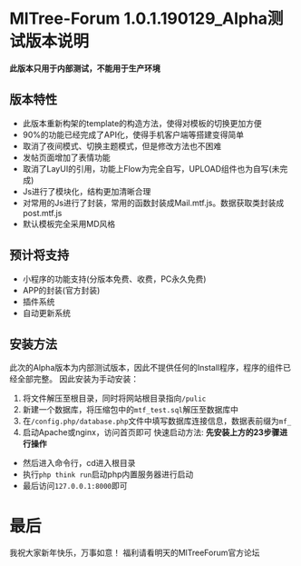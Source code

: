 # MlTree-Forum 1.0.1.190129_Alpha测试版本说明

**此版本只用于内部测试，不能用于生产环境**

## 版本特性
 - 此版本重新构架的template的构造方法，使得对模板的切换更加方便
 - 90%的功能已经完成了API化，使得手机客户端等搭建变得简单
 - 取消了夜间模式、切换主题模式，但是修改方法也不困难
 - 发帖页面增加了表情功能
 - 取消了LayUI的引用，功能上Flow为完全自写，UPLOAD组件也为自写(未完成)
 - Js进行了模块化，结构更加清晰合理
 - 对常用的Js进行了封装，常用的函数封装成Mail.mtf.js。数据获取类封装成post.mtf.js
 - 默认模板完全采用MD风格
## 预计将支持
 - 小程序的功能支持(分版本免费、收费，PC永久免费)
 - APP的封装(官方封装)
 - 插件系统
 - 自动更新系统

## 安装方法
此次的Alpha版本为内部测试版本，因此不提供任何的Install程序，程序的组件已经全部完整。
因此安装为手动安装：
 1. 将文件解压至根目录，同时将网站根目录指向`/pulic`
 2. 新建一个数据库，将压缩包中的`mtf_test.sql`解压至数据库中
 3. 在`/config.php/database.php`文件中填写数据库连接信息，数据表前缀为`mf_`
 4. 启动Apache或nginx，访问首页即可
快速启动方法:
 **先安装上方的23步骤进行操作**
 - 然后进入命令行，cd进入根目录
 - 执行`php think run`启动php内置服务器进行启动
 - 最后访问`127.0.0.1:8000`即可

# 最后
我祝大家新年快乐，万事如意！
福利请看明天的MlTreeForum官方论坛